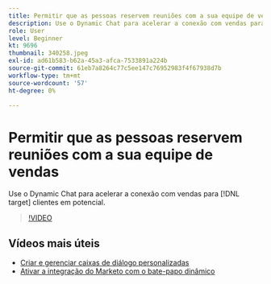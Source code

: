 ```yaml
---
title: Permitir que as pessoas reservem reuniões com a sua equipe de vendas
description: Use o Dynamic Chat para acelerar a conexão com vendas para [!DNL target] clientes em potencial.
role: User
level: Beginner
kt: 9696
thumbnail: 340258.jpeg
exl-id: ad61b583-b62a-45a3-afca-7533891a224b
source-git-commit: 61eb7a8264c77c5ee147c76952983f4f67938d7b
workflow-type: tm+mt
source-wordcount: '57'
ht-degree: 0%

---
```


# Permitir que as pessoas reservem reuniões com a sua equipe de vendas

Use o Dynamic Chat para acelerar a conexão com vendas para [!DNL target] clientes em potencial.

>[!VIDEO](https://video.tv.adobe.com/v/340258/?quality=12&learn=on)

## Vídeos mais úteis

* [Criar e gerenciar caixas de diálogo personalizadas](dialogue-management.md)
* [Ativar a integração do Marketo com o bate-papo dinâmico](marketo-integration.md)
